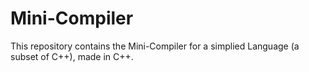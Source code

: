 # Mini-Compiler
This repository contains the Mini-Compiler for a simplied Language (a subset of C++), made in C++.
